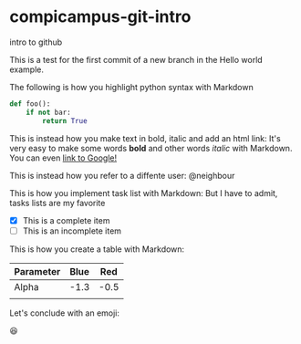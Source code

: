 # compicampus-git-intro
intro to github

This is a test for the first commit of a new branch in the Hello world example.

The following is how you highlight python syntax with Markdown

```python
def foo():
    if not bar:
        return True
```

This is instead how you make text in bold, italic and add an html link:
It's very easy to make some words **bold** and other words *italic* with Markdown. You can even [link to Google!](http://google.com)

This is instead how you refer to a diffente user:
@neighbour

This is how you implement task list with Markdown:
But I have to admit, tasks lists are my favorite
- [x] This is a complete item
- [ ] This is an incomplete item

This is how you create a table with Markdown:

Parameter | Blue | Red
------------ | ------------ | -------------
Alpha | -1.3 | -0.5
|||

Let's conclude with an emoji:

:laughing:
